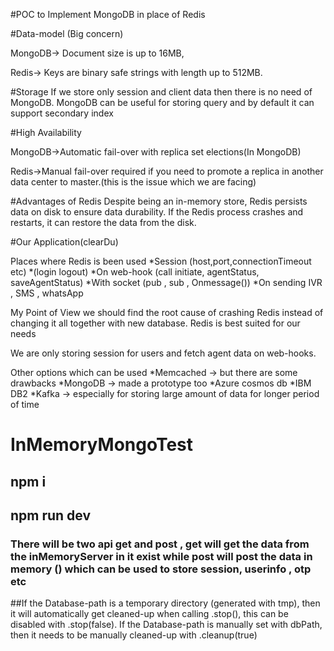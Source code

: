 #POC  to Implement MongoDB in place of Redis

#Data-model (Big concern)

MongoDB-> Document size is up to 16MB, 

Redis-> Keys are binary safe strings with length up to 512MB.

#Storage
If we store only session and client data then there is no need of MongoDB.
MongoDB can be useful for storing query and by default it can support secondary index

#High Availability

MongoDB->Automatic fail-over with replica set elections(In MongoDB)

Redis->Manual fail-over required if you need to promote a replica in another data center to master.(this is the issue which we are facing)

#Advantages of Redis
Despite being an in-memory store, Redis persists data on disk to ensure data durability. If the Redis process crashes and restarts, it can restore the data from the disk.

#Our Application(clearDu)

Places where Redis is been used
*Session (host,port,connectionTimeout etc)
*(login logout)
*On web-hook (call initiate, agentStatus, saveAgentStatus)
*With socket (pub , sub , Onmessage())
*On sending IVR , SMS , whatsApp







My Point of View
we should find the root cause of crashing Redis instead of changing it all together with new database. Redis is best suited for our needs

We are only storing session for users and fetch agent data on web-hooks.

Other options which can be used 
*Memcached -> but there are some drawbacks
*MongoDB -> made a prototype too
*Azure cosmos db 
*IBM DB2
*Kafka -> especially for storing large amount of data for longer period of time


# InMemoryMongoTest

## npm i 
## npm run dev

### There will be two api get and post , get will get the data from the inMemoryServer in it exist while post will post the data in memory () which can be used to store session, userinfo , otp etc

##If the Database-path is a temporary directory (generated with tmp), then it will automatically get cleaned-up when calling .stop(), this can be disabled with .stop(false).
If the Database-path is manually set with dbPath, then it needs to be manually cleaned-up with .cleanup(true)
